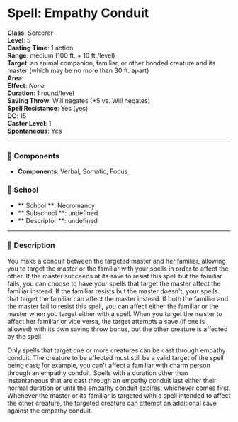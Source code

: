 
# Spell: Empathy Conduit
**Class**: Sorcerer  
**Level**: 5  
**Casting Time**: 1 action  
**Range**: medium (100 ft. + 10 ft./level)  
**Target**: an animal companion, familiar, or other bonded creature and its master (which may be no more than 30 ft. apart)  
**Area**:   
**Effect**: _None_  
**Duration**: 1 round/level  
**Saving Throw**: Will negates (+5 vs. Will negates)  
**Spell Resistance**: Yes (yes)  
**DC**: 15  
**Caster Level**: 1  
**Spontaneous**: Yes

---

### 🔮 Components
- **Components**: Verbal, Somatic, Focus

### 🏫 School
- ** School **: Necromancy
- ** Subschool **: undefined
- ** Descriptor **: undefined
---

### 📜 Description
You make a conduit between the targeted master and her familiar, allowing you to target the master or the familiar with your spells in order to affect the other. If the master succeeds at its save to resist this spell but the familiar fails, you can choose to have your spells that target the master affect the familiar instead. If the familiar resists but the master doesn't, your spells that target the familiar can affect the master instead. If both the familiar and the master fail to resist this spell, you can affect either the familiar or the master when you target either with a spell. When you target the master to affect her familiar or vice versa, the target attempts a save (if one is allowed) with its own saving throw bonus, but the other creature is affected by the spell.

Only spells that target one or more creatures can be cast through empathy conduit. The creature to be affected must still be a valid target of the spell being cast; for example, you can't affect a familiar with charm person through an empathy conduit. Spells with a duration other than instantaneous that are cast through an empathy conduit last either their normal duration or until the empathy conduit expires, whichever comes first. Whenever the master or its familiar is targeted with a spell intended to affect the other creature, the targeted creature can attempt an additional save against the empathy conduit.
